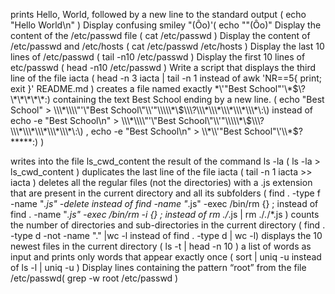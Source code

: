  prints Hello, World, followed by a new line to the standard output ( echo "Hello World\n" )
 Display confusing smiley  "(Ôo)'( echo \""(Ôo)"
Display the content of the /etc/passwd file ( cat /etc/passwd )
Display the content of /etc/passwd and /etc/hosts ( cat /etc/passwd /etc/hosts )
Display the last 10 lines of /etc/passwd ( tail -n10 /etc/passwd )
Display the first 10 lines of etc/passwd ( head -n10 /etc/passwd )
Write a script that displays the third line of the file iacta ( head -n 3 iacta | tail -n 1 instead of awk 'NR==5{ print; exit }' README.md )
creates a file named exactly \*\\'"Best School"\'\\*$\?\*\*\*\*\*:) containing the text Best School ending by a new line. (
 echo "Best School" > \\\*\\\\"'\"Best School\"\\'"\\\\\*\$\\\?\\\*\\\*\\\*\\\*\\\*\:\)   instead of    echo -e "Best School\n" > \\\*\\\\"'\"Best School\"\\'"\\\\\*\$\\\?\\\*\\\*\\\*\\\*\\\*\:\)  ,     echo -e "Best School\n" > \\*\\'"Best School"\'\\*$\?\*\*\*\*\*:)  )

writes into the file ls_cwd_content the result of the command ls -la ( ls -la > ls_cwd_content )
duplicates the last line of the file iacta ( tail -n 1 iacta >> iacta )
deletes all the regular files (not the directories) with a .js extension that are present in the current directory and all its subfolders ( 
  find . -type f -name "*.js" -delete
  instead of find -name "*.js" -exec /bin/rm {} \; 
  instead of  find . -name "*.js" -exec /bin/rm -i {} \;
  instead of   rm ./*.js | rm ./*.*/*.js )
counts the number of directories and sub-directories in the current directory ( find . -type d -not -name "." |wc -l  instead of find . -type d | wc -l) 
displays the 10 newest files in the current directory ( ls -t | head -n 10 )
a list of words as input and prints only words that appear exactly once ( sort | uniq -u instead of ls -l | uniq -u )
Display lines containing the pattern “root” from the file /etc/passwd( grep -w root /etc/passwd )
